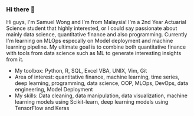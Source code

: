 ### Hi there 👋

<!--
**chunyip135/chunyip135** is a ✨ _special_ ✨ repository because its `README.md` (this file) appears on your GitHub profile.

Here are some ideas to get you started:

- 🔭 I’m currently working on ...
- 🌱 I’m currently learning ...
- 👯 I’m looking to collaborate on ...
- 🤔 I’m looking for help with ...
- 💬 Ask me about ...
- 📫 How to reach me: ...
- 😄 Pronouns: ...
- ⚡ Fun fact: ...
-->
Hi guys, I'm Samuel Wong and I'm from Malaysia!
I'm a 2nd Year Actuarial Science student that highly interested, or I could say passionate about mainly data science, quantitative finance and also programming. Currently I'm learning on MLOps especally on Model deployment and machine learning pipeline. My ultimate goal is to combine both quantitative finance with tools from data science such as ML to generate interesting insights from it. 

* My toolbox: Python, R, SQL, Excel VBA, UNIX, Vim, Git
* Area of interest: quantitative finance, machine learning, time series, deep learning, programming, data science, OOP, MLOps, DevOps, data engineering, Model Deployment
* My skills: Data cleaning, data manipulation, data visualization, machine learning models using Scikit-learn, deep learning models using TensorFlow and Keras

<!--
 [![Top Langs](https://github-readme-stats.vercel.app/api/top-langs/?username=chunyip135)](https://github.com/anuraghazra/github-readme-stats)
-->

